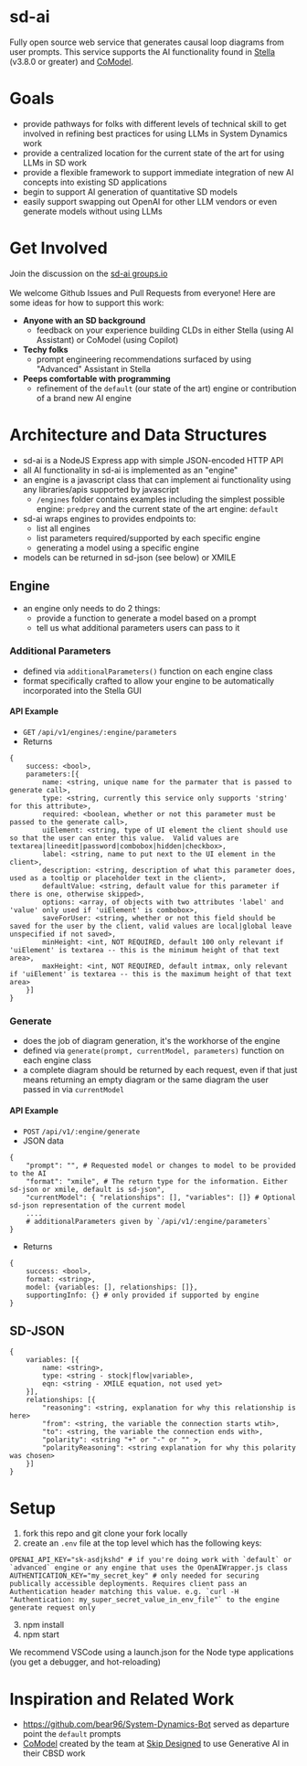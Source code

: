 # sd-ai
Fully open source web service that generates causal loop diagrams from user prompts. This service supports the AI functionality found in [Stella](https://www.iseesystems.com/store/products/stella-architect.aspx) (v3.8.0 or greater) and [CoModel](https://comodel.io).

# Goals
- provide pathways for folks with different levels of technical skill to get involved in refining best practices for using LLMs in System Dynamics work
- provide a centralized location for the current state of the art for using LLMs in SD work
- provide a flexible framework to support immediate integration of new AI concepts into existing SD applications
- begin to support AI generation of quantitative SD models
- easily support swapping out OpenAI for other LLM vendors or even generate models without using LLMs

# Get Involved
Join the discussion on the [sd-ai groups.io](https://groups.io/g/sd-ai/)<br/><br/> 
We welcome Github Issues and Pull Requests from everyone! Here are some ideas for how to support this work:
- **Anyone with an SD background**
    - feedback on your experience building CLDs in either Stella (using AI Assistant) or CoModel (using Copilot)
- **Techy folks**
   - prompt engineering recommendations surfaced by using "Advanced" Assistant in Stella
- **Peeps comfortable with programming**
    - refinement of the `default` (our state of the art) engine or contribution of a brand new AI engine

# Architecture and Data Structures 
- sd-ai is a NodeJS Express app with simple JSON-encoded HTTP API
- all AI functionality in sd-ai is implemented as an "engine"
- an engine is a javascript class that can implement ai functionality using any libraries/apis supported by javascript
    - `/engines` folder contains examples including the simplest possible engine: `predprey` and the current state of the art engine: `default`
- sd-ai wraps engines to provides endpoints to:
    - list all engines
    - list parameters required/supported by each specific engine
    - generating a model using a specific engine
- models can be returned in sd-json (see below) or XMILE

## Engine
- an engine only needs to do 2 things:
    - provide a function to generate a model based on a prompt
    - tell us what additional parameters users can pass to it

### Additional Parameters
- defined via `additionalParameters()` function on each engine class
- format specifically crafted to allow your engine to be automatically incorporated into the Stella GUI

#### API Example
- `GET` `/api/v1/engines/:engine/parameters`
- Returns 
```
{ 
    success: <bool>, 
    parameters:[{
        name: <string, unique name for the parmater that is passed to generate call>,
        type: <string, currently this service only supports 'string' for this attribute>,
        required: <boolean, whether or not this parameter must be passed to the generate call>,
        uiElement: <string, type of UI element the client should use so that the user can enter this value.  Valid values are textarea|lineedit|password|combobox|hidden|checkbox>,
        label: <string, name to put next to the UI element in the client>,
        description: <string, description of what this parameter does, used as a tooltip or placeholder text in the client>,
        defaultValue: <string, default value for this parameter if there is one, otherwise skipped>,
        options: <array, of objects with two attributes 'label' and 'value' only used if 'uiElement' is combobox>,
        saveForUser: <string, whether or not this field should be saved for the user by the client, valid values are local|global leave unspecified if not saved>,
        minHeight: <int, NOT REQUIRED, default 100 only relevant if 'uiElement' is textarea -- this is the minimum height of that text area>,
        maxHeight: <int, NOT REQUIRED, default intmax, only relevant if 'uiElement' is textarea -- this is the maximum height of that text area>
    }] 
}
```

### Generate
- does the job of diagram generation, it's the workhorse of the engine
- defined via `generate(prompt, currentModel, parameters)` function on each engine class
- a complete diagram should be returned by each request, even if that just means returning an empty diagram or the same diagram the user passed in via `currentModel`
  
#### API Example
- `POST` `/api/v1/:engine/generate`
- JSON data
```
{
    "prompt": "", # Requested model or changes to model to be provided to the AI
    "format": "xmile", # The return type for the information. Either sd-json or xmile, default is sd-json",
    "currentModel": { "relationships": [], "variables": []} # Optional sd-json representation of the current model
    ....
    # additionalParameters given by `/api/v1/:engine/parameters`
}
```
- Returns
```
{
    success: <bool>,
    format: <string>,
    model: {variables: [], relationships: []},
    supportingInfo: {} # only provided if supported by engine
}
```

## SD-JSON
```
{
    variables: [{
        name: <string>,
        type: <string - stock|flow|variable>,
        eqn: <string - XMILE equation, not used yet>
    }], 
    relationships: [{
        "reasoning": <string, explanation for why this relationship is here> 
        "from": <string, the variable the connection starts wtih>,
        "to": <string, the variable the connection ends with>,  
        "polarity": <string "+" or "-" or "" >, 
        "polarityReasoning": <string explanation for why this polarity was chosen> 
    }]
}
```  

# Setup
1. fork this repo and git clone your fork locally 
2. create an `.env` file at the top level which has the following keys:
```
OPENAI_API_KEY="sk-asdjkshd" # if you're doing work with `default` or `advanced` engine or any engine that uses the OpenAIWrapper.js class 
AUTHENTICATION_KEY="my_secret_key" # only needed for securing publically accessible deployments. Requires client pass an Authentication header matching this value. e.g. `curl -H "Authentication: my_super_secret_value_in_env_file"` to the engine generate request only
```
3. npm install 
4. npm start

We recommend VSCode using a launch.json for the Node type applications (you get a debugger, and hot-reloading)

# Inspiration and Related Work
- https://github.com/bear96/System-Dynamics-Bot served as departure point the `default` prompts
- [CoModel](https://comodel.io) created by the team at [Skip Designed](https://skipdesigned.com/) to use Generative AI in their CBSD work
